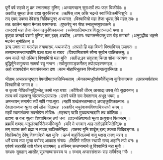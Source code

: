 

  
पूर्णे वर्ष सहस्रे तु व्रत स्नातम्महा मुनिम् ।अभ्यागच्छन् सुराःसर्वे तपः फल चिकीर्षवः  ॥   
अब्रवीत् सुमहा तेजा ब्रह्मा सुरुचिरंवचः ।ऋषिस् त्वम् असि भद्रन्ते स्वार्जितैःकर्मभिःशुभैः  ॥   
तम् एवम् उक्त्वा देवेशस् त्रिदिवम्पुनर् अभ्यगात् ।विश्वामित्रो महा तेजा भूयस् तेपे महत् तपः  ॥   
ततः कालेन महता मेनका परमाप्सराः ।पुष्करेषु नर श्रेष्ठ स्नातुम्समुपचक्रमे  ॥   
ताम्ददर्श महा तेजा मेनकाङ्कुशिकात्मजः ।रूपेणाप्रतिमाम्तत्र विद्युतञ्जलदे यथा  ॥   
दृष्ट्वा कन्दर्प वशगो मुनिस् ताम् इदम् अब्रवीत् ।अप्सरः स्वागतन्तेऽस्तु वस चेह ममाश्रमे ।अनुगृह्णीष्व भद्रन्ते मदनेन सुमोहितम्  ॥   
इत्य् उक्ता सा वरारोहा तत्रावासम् अथाकरोत् ।तपसो हि महा विघ्नो विश्वामित्रम् उपागतः  ॥   
तस्याम्वसन्त्याम्वर्षाणि पञ्च पञ्च च राघव ।विश्वामित्राश्रमे सौम्य सुखेन व्यतिचक्रमुः  ॥   
अथ काले गते तस्मिन् विश्वामित्रो महा मुनिः ।सव्रीड;इव संवृत्तश् चिन्ता शोक परायणः  ॥   
बुद्धिर्मुनेःसमुत्पन्ना सामर्षा रघु नन्दन ।सर्वंसुराणाङ्कर्मैतत् तपोऽपहरणम्महत्  ॥   
अहो रात्रापदेशेन गताःसंवत्सरा दश ।काम मोहाभिभूतस्य विघ्नोऽयम्प्रत्युपस्थितः  ॥   
  
भीताम् अप्सरसन्दृष्ट्वा वेपन्तीम्प्राञ्जलिम्स्थिताम् ।मेनकाम्मधुरैर्वाक्यैर्विसृज्य कुशिकात्मजः ।उत्तरम्पर्वतंराम विश्वामित्रो जगाम ह  ॥   
स कृत्वा नैष्ठिकीम्बुद्धिम्जेतु कामो महा यशाः ।कौशिकी तीरम् आसाद्य तपस् तेपे सुदारुणम्  ॥   
तस्य वर्ष सहस्रन्तु घोरन्तप;उपासतः ।उत्तरे पर्वते राम देवतानाम् अभूद् भयम्  ॥   
अमन्त्रयन् समागंय सर्वे सर्षि गणाःसुराः ।महर्षि शब्दंलभताम्साध्व् अयङ्कुशिकात्मजः  ॥   
देवतानाम्वचः श्रुत्वा सर्व लोक पितामहः ।अब्रवीन् मधुरंवाक्यंविश्वामित्रन्तपो धनम्  ॥   
महर्षे स्वागतंवत्स तपसोग्रेण तोषितः ।महत्त्वम् ऋषि मुख्यत्वन्ददामि तव कौशिक  ॥   
ब्रह्मणः स वचः श्रुत्वा विश्वामित्रस् तपो धनः ।प्राञ्जलिष्प्रणतो भूत्वा प्रत्युवाच पितामहम्  ॥   
ब्रह्मर्षि शब्दम् अतुलंस्वार्जितैःकर्मभिःशुभैः ।यदि मे भगवान् आह ततोऽहंविजितेन्द्रियः  ॥   
तम् उवाच ततो ब्रह्मा न तावत् त्वञ्जितेन्द्रियः ।यतस्व मुनि शार्दूल;इत्य् उक्त्वा त्रिदिवङ्गतः  ॥   
विप्रस्थितेषु देवेषु विश्वामित्रो महा मुनिः ।ऊर्ध्व बाहुर्निरालम्बो वायु भक्षस् तपश् चरन्  ॥   
धर्मे पञ्च तपा भूत्वा वर्षास्व् आकाश संश्रयः ।शिशिरे सलिल स्थायी रात्र्य् अहानि तपो धनः  ॥   
एवंवर्ष सहस्रंहि तपो घोरम् उपागमत्  ॥ तस्मिन् सन्तप्यमाने तु विश्वामित्रे महा मुनौ ।  
सम्भ्रमः सुमहान् आसीत् सुराणाम्वासवस्य च  ॥ रम्भाम् अप्सरसंशक्रः सह सर्वैर्मरुद् गणैः ।  
  
